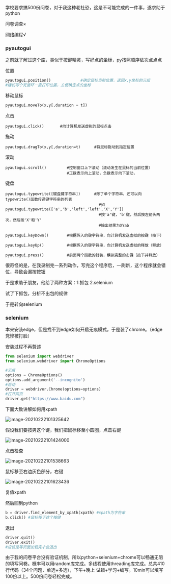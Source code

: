 学校要求搞500份问卷，对于我这种老社恐，这是不可能完成的一件事，遂求助于python

问卷调查×

网络编程√

### pyautogui

之前就了解过这个库，类似于按键精灵，写好点的坐标，py按照顺序依次点点点

位置

```python
pyautogui.position()             #确定鼠标当前位置，返回x,y坐标的元组
#建议写个死循环一直打印位置，方便确定点的坐标
```

移动鼠标

```python
pyautogui.moveTo(x,y[,duration = t])
```

点击

```text
pyautogui.click()       #向计算机发送虚拟的鼠标点击
```

拖动

```text
pyautogui.dragTo(x,y[,duration=t)      #将鼠标拖动到指定位置
```

滚动

```text
pyautogui.scroll()         #控制窗口上下滚动（滚动发生在鼠标的当前位置）
                           #正数表示向上滚动，负数表示向下滚动，
```

键盘

```text
pyautogui.typewrite([键盘键字符串])      #除了单个字符串，还可以向typewrite()函数传递键字符串的列表
                                         #如 pyautogui.typewrite(['a','b','left','left','X','Y'])
                                         #按'a'键，'b'键，然后按左箭头两次，然后按'X'和'Y'
                                         #输出结果为XYab

pyautogui.keyDown()        #根据传入的键字符串，向计算机发送虚拟的按键（按下）

pyautogui.keyUp()          #根据传入的键字符串，向计算机发送虚拟的释放（释放）

pyautogui.press()          #前面两个函数的封装，模拟完整的击键（按下并释放）
```



很奇怪的是，在我录制完一系列动作，写完这个程序后，一刷新，这个程序就会错位，导致会漏按按钮

于是求助于朋友，他给了两种方案：1.抓包 2.selenium

试了下抓包，分析不出包的规律

于是转向selenium

### selenium

本来安装edge，但是找不到edge如何开启无痕模式，于是装了chrome。（edge党惨被打脸）

安装过程不再赘述

```python
from selenium import webdriver
from selenium.webdriver import ChromeOptions

#无痕    
options = ChromeOptions()
options.add_argument('--incognito')
#启动
driver = webdriver.Chrome(options=options)
#打开网页
driver.get("https://www.baidu.com")
```

下面大致讲解如何用xpath

![image-20210222101325642](https://gitee.com/csjuesz/image/raw/master/20210222101332.png)

假设我们要按男这个键，我们把鼠标移至小圆圈，点击右键

![image-20210222101424000](https://gitee.com/csjuesz/image/raw/master/20210222101424.png)

点击检查

![image-20210222101538663](https://gitee.com/csjuesz/image/raw/master/20210222101538.png)

鼠标移至右边灰色部分，右键

![image-20210222101623436](https://gitee.com/csjuesz/image/raw/master/20210222101623.png)

复值xpath

然后回到python

```python
b = driver.find_element_by_xpath(xpath) #xpath为字符串
b.click() #鼠标按下这个按键
```

退出

```python
driver.quit()
driver.exit()
#应该是等页面加载完才会退出
```

由于我的问卷平台没有验证机制，所以python+selenium+chrome可以畅通无阻的填写问卷。概率可以用random库完成。多线程使用threading库完成。总共410行代码（34个问题，单选+多选），下午+晚上 试错+学习+编写。10min可以填写100份以上。500份问卷轻松完成。